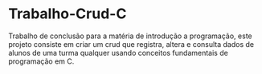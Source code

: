 # Trabalho-Crud-C
Trabalho de conclusão para a matéria de introdução a programação, este projeto consiste em criar um crud que registra, altera e consulta dados de alunos de uma turma qualquer usando conceitos fundamentais de programação em C.
